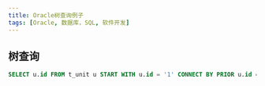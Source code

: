 ```yaml
---
title: Oracle树查询例子
tags: [Oracle, 数据库，SQL, 软件开发]
---
```


## 树查询

```sql
SELECT u.id FROM t_unit u START WITH u.id = '1' CONNECT BY PRIOR u.id = u.parentid;
```